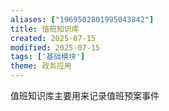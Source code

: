 ```yaml
---
aliases: ["1969502801995043842"]
title: 值班知识库
created: 2025-07-15
modified: 2025-07-15
tags: ['基础模块']
theme: 政务应用
---
```


值班知识库主要用来记录值班预案事件